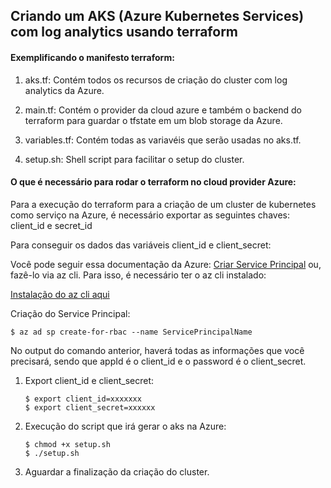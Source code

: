 ## Criando um AKS (Azure Kubernetes Services) com log analytics usando terraform

#### Exemplificando o manifesto terraform:
1. aks.tf: Contém todos os recursos de criação do cluster com log analytics da Azure.

2. main.tf: Contém o provider da cloud azure e também o backend do terraform para guardar o tfstate em um blob storage da Azure.

3. variables.tf: Contém todas as variavéis que serão usadas no aks.tf.

4. setup.sh: Shell script para facilitar o setup do cluster.

#### O que é necessário para rodar o terraform no cloud provider Azure:

  Para a execução do terraform para a criação de um cluster de kubernetes como serviço na Azure, é necessário exportar as seguintes chaves: client_id e secret_id

  Para conseguir os dados das variáveis client_id e client_secret:

  Você pode seguir essa documentação da Azure: [Criar Service Principal](https://docs.microsoft.com/en-us/azure/active-directory/develop/howto-create-service-principal-portal) ou, fazê-lo via az cli. Para isso, é necessário ter o az cli instalado:

[Instalação do az cli aqui](https://docs.microsoft.com/pt-br/cli/azure/install-azure-cli?view=azure-cli-latest)

Criação do Service Principal:
```shell
$ az ad sp create-for-rbac --name ServicePrincipalName
```
No output do comando anterior, haverá todas as informações que você precisará, sendo que appId é o client_id e o password é o client_secret.

1. Export client_id e client_secret:
    ```shell
    $ export client_id=xxxxxxx
    $ export client_secret=xxxxxx
    ```
2. Execução do script que irá gerar o aks na Azure:
    ```shell
    $ chmod +x setup.sh
    $ ./setup.sh
    ```
3. Aguardar a finalização da criação do cluster.

